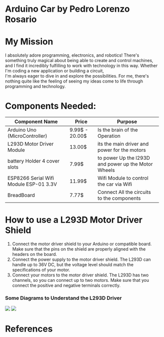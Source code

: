 

# Arduino Car by Pedro Lorenzo Rosario

# My Mission



I absolutely adore programming, electronics, and robotics! There's something truly magical about being able to create and control machines, and I find it incredibly fulfilling to work with technology in this way. Whether I'm coding a new application or building a circuit,<br> I'm always eager to dive in and explore the possibilities. For me, there's nothing quite like the feeling of seeing my ideas come to life through programming and technology.

# Components Needed:


|        Component   Name       |Price                          |Purpose               |
|----------------|-------------------------------|-----------------------------|
|Arduino Uno (MicroController)|  9.99$ - 20.00$  |Is the brain of the Operation|
|L293D Motor Driver Module    | 13.00$           |its the main driver and power for the motors|
|battery Holder 4 cover slots |7.99$			       |to power Up the l293D and power up the Motor Wheels|
|ESP8266 Serial Wifi Module ESP-01 3.3V          |11.99$	| Wifi Module to control the car via Wifi|
|BreadBoard                   |7.77$	           |	Connect All the circuits to the components |


# How to use a L293D Motor Driver Shield

1. Connect the motor driver shield to your Arduino or compatible board. Make sure that the pins on the shield are properly aligned with the headers on the board.
2. Connect the power supply to the motor driver shield. The L293D can handle up to 36V DC, but the voltage level should match the specifications of your motor.
3. Connect your motors to the motor driver shield. The L293D has two channels, so you can connect up to two motors. Make sure that you connect the positive and negative terminals correctly.

### Some Diagrams to Understand the L293D Driver
<img src="https://2.bp.blogspot.com/-xWf_zFTGiHg/Vg2VVGX20LI/AAAAAAAAAz8/Gve48_08Xg0/s1600/Diagram_of_L293D.jpg"/>
<img src ="https://udvabony.com/wp-content/uploads/2019/05/L293D-V1-Motor-Driver-Shield-Connections.jpg"/>


# References

